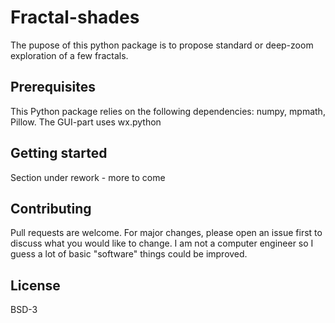 # Fractal-shades
The pupose of this python package is to propose standard or deep-zoom exploration of a few fractals.

## Prerequisites
This Python package relies on the following dependencies:
numpy, mpmath, Pillow.
The GUI-part uses wx.python 


## Getting started
Section under rework - more to come


## Contributing
Pull requests are welcome. For major changes, please open an issue first to discuss what you would like to change.
I am not a computer engineer so I guess a lot of basic "software" things could be improved.

## License
BSD-3
